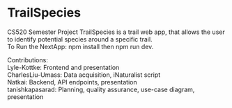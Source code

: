 # TrailSpecies
CS520 Semester Project
TrailSpecies is a trail web app, that allows the user to identify potential species around a specific trail.  
To Run the NextApp: npm install then npm run dev.

Contributions:  
Lyle-Kottke: Frontend and presentation  
CharlesLiu-Umass: Data acquisition, iNaturalist script  
Natkai: Backend, API endpoints, presentation  
tanishkapasarad: Planning, quality assurance, use-case diagram, presentation
